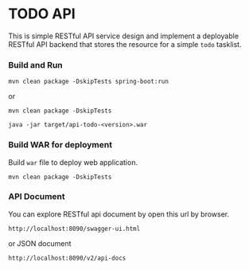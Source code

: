# TODO API
This is simple RESTful API service design and implement a deployable RESTful API backend that stores the resource for a simple `todo` tasklist.

### Build and Run

```
mvn clean package -DskipTests spring-boot:run
```
or

```
mvn clean package -DskipTests

java -jar target/api-todo-<version>.war
```

### Build WAR for deployment

Build `war` file to deploy web application.

```
mvn clean package -DskipTests
```

### API Document
You can explore RESTful api document by open this url by browser.
```
http://localhost:8090/swagger-ui.html
```
or JSON document
```
http://localhost:8090/v2/api-docs
```
